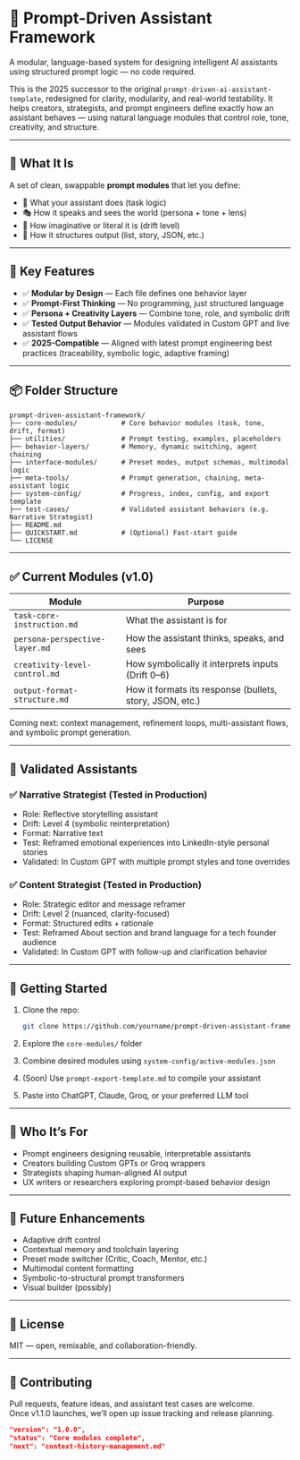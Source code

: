 # 🧠 Prompt-Driven Assistant Framework

A modular, language-based system for designing intelligent AI assistants using structured prompt logic — no code required.

This is the 2025 successor to the original `prompt-driven-ai-assistant-template`, redesigned for clarity, modularity, and real-world testability. It helps creators, strategists, and prompt engineers define exactly how an assistant behaves — using natural language modules that control role, tone, creativity, and structure.

---

## 🌟 What It Is

A set of clean, swappable **prompt modules** that let you define:

- 🧠 What your assistant does (task logic)
- 🎭 How it speaks and sees the world (persona + tone + lens)
- 🎨 How imaginative or literal it is (drift level)
- 🧾 How it structures output (list, story, JSON, etc.)

---

## 🔧 Key Features

- ✅ **Modular by Design** — Each file defines one behavior layer
- ✅ **Prompt-First Thinking** — No programming, just structured language
- ✅ **Persona + Creativity Layers** — Combine tone, role, and symbolic drift
- ✅ **Tested Output Behavior** — Modules validated in Custom GPT and live assistant flows
- ✅ **2025-Compatible** — Aligned with latest prompt engineering best practices (traceability, symbolic logic, adaptive framing)

---

## 📦 Folder Structure

```plaintext
prompt-driven-assistant-framework/
├── core-modules/           # Core behavior modules (task, tone, drift, format)
├── utilities/              # Prompt testing, examples, placeholders
├── behavior-layers/        # Memory, dynamic switching, agent chaining
├── interface-modules/      # Preset modes, output schemas, multimodal logic
├── meta-tools/             # Prompt generation, chaining, meta-assistant logic
├── system-config/          # Progress, index, config, and export template
├── test-cases/             # Validated assistant behaviors (e.g. Narrative Strategist)
├── README.md
├── QUICKSTART.md           # (Optional) Fast-start guide
└── LICENSE
```

---

## ✅ Current Modules (v1.0)

| Module | Purpose |
|--------|---------|
| `task-core-instruction.md` | What the assistant is for |
| `persona-perspective-layer.md` | How the assistant thinks, speaks, and sees |
| `creativity-level-control.md` | How symbolically it interprets inputs (Drift 0–6) |
| `output-format-structure.md` | How it formats its response (bullets, story, JSON, etc.) |

Coming next: context management, refinement loops, multi-assistant flows, and symbolic prompt generation.

---

## 🧪 Validated Assistants

### ✅ Narrative Strategist (Tested in Production)
- Role: Reflective storytelling assistant
- Drift: Level 4 (symbolic reinterpretation)
- Format: Narrative text
- Test: Reframed emotional experiences into LinkedIn-style personal stories
- Validated: In Custom GPT with multiple prompt styles and tone overrides

### ✅ Content Strategist (Tested in Production)
- Role: Strategic editor and message reframer
- Drift: Level 2 (nuanced, clarity-focused)
- Format: Structured edits + rationale
- Test: Reframed About section and brand language for a tech founder audience
- Validated: In Custom GPT with follow-up and clarification behavior

---

## 🚀 Getting Started

1. Clone the repo:
   ```bash
   git clone https://github.com/yourname/prompt-driven-assistant-framework.git
   ```

2. Explore the `core-modules/` folder  
3. Combine desired modules using `system-config/active-modules.json`  
4. (Soon) Use `prompt-export-template.md` to compile your assistant  
5. Paste into ChatGPT, Claude, Groq, or your preferred LLM tool

---

## 📌 Who It’s For

- Prompt engineers designing reusable, interpretable assistants
- Creators building Custom GPTs or Groq wrappers
- Strategists shaping human-aligned AI output
- UX writers or researchers exploring prompt-based behavior design

---

## 🔭 Future Enhancements

- Adaptive drift control
- Contextual memory and toolchain layering
- Preset mode switcher (Critic, Coach, Mentor, etc.)
- Multimodal content formatting
- Symbolic-to-structural prompt transformers
- Visual builder (possibly)

---

## 📜 License

MIT — open, remixable, and collaboration-friendly.

---

## 🙌 Contributing

Pull requests, feature ideas, and assistant test cases are welcome.  
Once v1.1.0 launches, we’ll open up issue tracking and release planning.

```json
"version": "1.0.0",
"status": "Core modules complete",
"next": "context-history-management.md"
```
